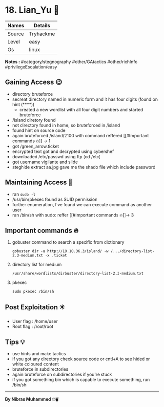 # 18. Lian_Yu 🧭
Names | Details
--------|-----
Source | Tryhackme
Level | easy
Os | linux

**Notes :**
#category/stegnography 
#other/GAtactics 
#other/richInfo 
#privilegeEscalation/easy 



## Gaining Access 😉

- directory bruteforce
- secreat directory named in numeric form and it has four digits (found on hint (\*\*\**))
	- created a new wordlist with all four digit numbers and started bruteforce
- /island diretory found 
- not directory found in home, so bruteforced in /island
- found hint on source code
- again bruteforced /island/2100 with command reffered [[#Important commands 🔥]] -> 1
- got /green_arrow.ticket
- encrypted text got and decrypted using cybershef
- downloaded /etc/passwd using ftp (cd /etc)
- got username vigilante and slide
- steghide extract aa.jpg gave me the shado file which include password


## Maintaining Access 🥷
- ran `sudo -l`
- /usr/bin/pkexec found as SUID permission
- further enumeration, I've found we can execute command as another user 
- ran /bin/sh with sudo: reffer [[#Important commands 🔥]]-> 3


## Important commands 🔥
1. gobuster command to search a specific from dictionary
	```
	gobuster dir -u http://10.10.36.3/island/ -w /.../directory-list-2.3-medium.txt -x .ticket
	```
2. directory list for medium
	```
	/usr/share/wordlists/dirbuster/directory-list-2.3-medium.txt
	```
3. pkexec
	```
	sudo pkexec /bin/sh
	```

## Post Exploitation ✴️
- User flag : /home/user
- Root flag : /root/root
## Tips 💡
- use hints and make tactics
- if you got any directory check source code or cntl+A to see hided or white coloured content
- bruteforce in subdirectories
- again bruteforce on subdirectories if you're stuck
- if you got something bin which is capable to execute something, run /bin/sh
--------------------------------
**By Nibras Muhammed** 🤓🖥️






